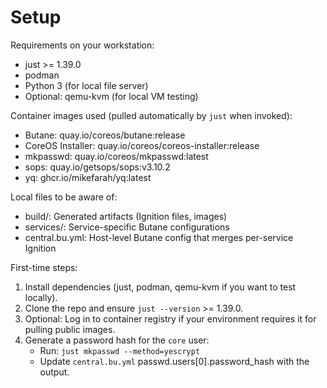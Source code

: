 # Setup

Requirements on your workstation:
- just >= 1.39.0
- podman
- Python 3 (for local file server)
- Optional: qemu-kvm (for local VM testing)

Container images used (pulled automatically by `just` when invoked):
- Butane: quay.io/coreos/butane:release
- CoreOS Installer: quay.io/coreos/coreos-installer:release
- mkpasswd: quay.io/coreos/mkpasswd:latest
- sops: quay.io/getsops/sops:v3.10.2
- yq: ghcr.io/mikefarah/yq:latest

Local files to be aware of:
- build/: Generated artifacts (Ignition files, images)
- services/: Service-specific Butane configurations
- central.bu.yml: Host-level Butane config that merges per-service Ignition

First-time steps:
1) Install dependencies (just, podman, qemu-kvm if you want to test locally).
2) Clone the repo and ensure `just --version` >= 1.39.0.
3) Optional: Log in to container registry if your environment requires it for pulling public images.
4) Generate a password hash for the `core` user:
   - Run: `just mkpasswd --method=yescrypt`
   - Update `central.bu.yml` passwd.users[0].password_hash with the output.
